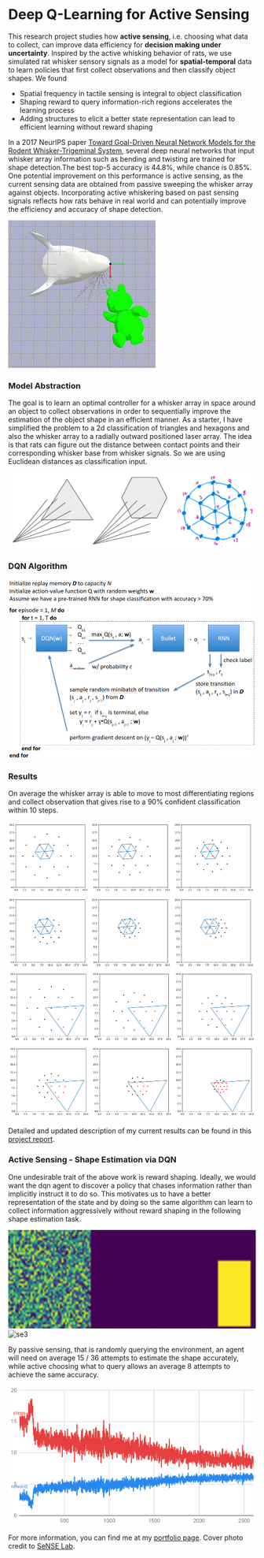 # Deep Q-Learning for Active Sensing

This research project studies how **active sensing**, i.e. choosing what data to collect, can improve data efficiency for **decision making under uncertainty**. Inspired by the active whisking behavior of rats, we use simulated rat whisker sensory signals as a model for **spatial-temporal** data to learn policies that first collect observations and then classify object shapes. We found

* Spatial frequency in tactile sensing is integral to object classification
* Shaping reward to query information-rich regions accelerates the learning process
* Adding structures to elicit a better state representation can lead to efficient learning without reward shaping


In a 2017 NeurIPS paper [Toward Goal-Driven Neural Network Models for the Rodent Whisker-Trigeminal System](https://arxiv.org/abs/1706.07555), several deep neural networks that input whisker array information such as bending and twisting are trained for shape detection.The best top-5 accuracy is 44.8%, while chance is 0.85%. One potential improvement on this performance is active sensing, as the current sensing data are obtained from passive sweeping the whisker array against objects. Incorporating active whiskering based on past sensing signals reflects how rats behave in real world and can potentially improve the efficiency and accuracy of shape detection.

![simulation](images/teddy.gif)

### Model Abstraction

The goal is to learn an optimal controller for a whisker array in space around an object to collect observations in order to sequentially improve the estimation of the object shape in an efficient manner. As a starter, I have simplified the problem to a 2d classification of triangles and hexagons and also the whisker array to a radially outward positioned laser array. The idea is that rats can figure out the distance between contact points and their corresponding whisker base from whisker signals. So we are using Euclidean distances as classification input.

![Laser Array](images/laser_array.png)

### DQN Algorithm

![DQN Algorithm](images/dqnAlgorithm.png)

### Results

On average the whisker array is able to move to most differentiating regions and collect observation that gives rise to a 90% confident classification within 10 steps.

<!-- ![](images/hex_6step.png)
![](images/tri_6step.png) -->
<img src="images/hex_6step.png" alt="se2" style="width:600px;height:300px;">
<img src="images/tri_6step.png" alt="se2" style="width:600px;height:300px;">

Detailed and updated description of my current results can be found in this [project report](dqn_active_whisking.pdf).

### Active Sensing - Shape Estimation via DQN

One undesirable trait of the above work is reward shaping. Ideally, we would want the dqn agent to discover a policy that chases information rather than implicitly instruct it to do so. This motivates us to have a better representation of the state and by doing so the same algorithm can learn to collect information aggressively without reward shaping in the following shape estimation task.

<!-- ![](images/se2.gif) -->
<img src="images/se2l.gif" alt="se2" style="width:600px;height:200px;">
<img src="images/se3l.gif" alt="se3" style="width:600px;height:200px;">


By passive sensing, that is randomly querying the environment, an agent will need on average 15 / 36 attempts to estimate the shape accurately, while active choosing what to query allows an average 8 attempts to achieve the same accuracy.

![](images/se_train.png)


For more information, you can find me at my [portfolio page](https://yanweiw.github.io/).
Cover photo credit to [SeNSE Lab](http://journals.plos.org/ploscompbiol/issue?id=10.1371/issue.pcbi.v07.i04).





<!-- # My battle with SNEAKY bugs!

### Retrained DNN on single observation

![](images/modified_reward_training.png)

![](images/modified_reward1.png)

![](images/modified_reward2.png)

![](images/modified_reward3.png)

![](images/modified_reward4.png)

![](images/modified_reward5.png)

![](images/modified_reward6.png)

![](images/modified_reward7.png)

![](images/modified_reward8.png)

Caveat: Overfitting

![](images/reward_loss.png)

![](images/overfitting1.png)

### Shannon Entropy

![](images/converged_shannon1.png)

![](images/converged_shannon2.png)

![](images/converged_shannon3.png)

![](images/converged_shannon4.png)

![](images/converged_shannon5.png)

![](images/converged_shannon6.png)

![](images/converged_shannon7.png)

![](images/shannon_result1.png)

Outlier:

![](images/outlier1.png)

![](images/outlier2.png)

![](images/outlier3.png)

![](images/outlier4.png)

![](images/shannon_result2.png)







# The beautiful demos of learned agents hide all the blood, sweat, and tears that go into creating them.

![1](images/dqn_somewhat_converging.png)

![1](images/learn_to_stay.png)

![1](images/explore1.png)

![1](images/explore2.png)

![1](images/explore3.png)

![1](images/test1.png)

![1](images/test2.png)

![1](images/test3.png)

### 1. The data is too sparse

1. learned that all behavior results in randomness, and this knowledge is burned in
2. reward is not rich, consider multiply by a scaler
3. reduce the dimension of exploration
4. consider teleporting the rat head
5. maybe 3d structure solves the issue

### 2. The reward is flawed

1. Currently I am using binary cross-entropy loss as negative reward
2. maybe try only one reward at the terminal state

### 3. Inexact representation of state

1. I am using the hidden state vector of LSTM layer to approximate state
2. Maybe use some more direct state representation such as consecutive observations

### 4. Neural network not deep enough / hyperparameters

1. Current network trains for 20 min. Should I start looking at GPU?
2. exploration decay parameter


![1](images/tri_5.png)
![2](images/tri_10.png)
![3](images/hex_5.png)
![4](images/hex_10.png)

![5](images/train1.png)

![6](images/pred1.png)

![7](images/train2.png)

![8](images/pred2.png)

![9](images/pred3.png)

![10](images/pred4.png)

![11](images/pred5.png)

![12](images/pred6.png)

![13](images/lstm_states.png)

![14](images/hex_102_1.png)

![15](images/hex_102_2.png)
<!-- ![5](images/tri_5.png) -->
